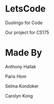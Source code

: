 # LetsCode

Duolingo for Code

Our project for CS175

# Made By

Anthony Hallak

Paris Hom

Selma Kondoker

Carolyn Kong
